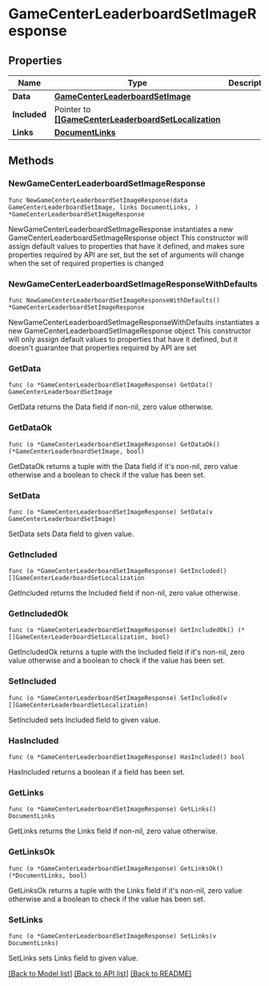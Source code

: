 # GameCenterLeaderboardSetImageResponse

## Properties

Name | Type | Description | Notes
------------ | ------------- | ------------- | -------------
**Data** | [**GameCenterLeaderboardSetImage**](GameCenterLeaderboardSetImage.md) |  | 
**Included** | Pointer to [**[]GameCenterLeaderboardSetLocalization**](GameCenterLeaderboardSetLocalization.md) |  | [optional] 
**Links** | [**DocumentLinks**](DocumentLinks.md) |  | 

## Methods

### NewGameCenterLeaderboardSetImageResponse

`func NewGameCenterLeaderboardSetImageResponse(data GameCenterLeaderboardSetImage, links DocumentLinks, ) *GameCenterLeaderboardSetImageResponse`

NewGameCenterLeaderboardSetImageResponse instantiates a new GameCenterLeaderboardSetImageResponse object
This constructor will assign default values to properties that have it defined,
and makes sure properties required by API are set, but the set of arguments
will change when the set of required properties is changed

### NewGameCenterLeaderboardSetImageResponseWithDefaults

`func NewGameCenterLeaderboardSetImageResponseWithDefaults() *GameCenterLeaderboardSetImageResponse`

NewGameCenterLeaderboardSetImageResponseWithDefaults instantiates a new GameCenterLeaderboardSetImageResponse object
This constructor will only assign default values to properties that have it defined,
but it doesn't guarantee that properties required by API are set

### GetData

`func (o *GameCenterLeaderboardSetImageResponse) GetData() GameCenterLeaderboardSetImage`

GetData returns the Data field if non-nil, zero value otherwise.

### GetDataOk

`func (o *GameCenterLeaderboardSetImageResponse) GetDataOk() (*GameCenterLeaderboardSetImage, bool)`

GetDataOk returns a tuple with the Data field if it's non-nil, zero value otherwise
and a boolean to check if the value has been set.

### SetData

`func (o *GameCenterLeaderboardSetImageResponse) SetData(v GameCenterLeaderboardSetImage)`

SetData sets Data field to given value.


### GetIncluded

`func (o *GameCenterLeaderboardSetImageResponse) GetIncluded() []GameCenterLeaderboardSetLocalization`

GetIncluded returns the Included field if non-nil, zero value otherwise.

### GetIncludedOk

`func (o *GameCenterLeaderboardSetImageResponse) GetIncludedOk() (*[]GameCenterLeaderboardSetLocalization, bool)`

GetIncludedOk returns a tuple with the Included field if it's non-nil, zero value otherwise
and a boolean to check if the value has been set.

### SetIncluded

`func (o *GameCenterLeaderboardSetImageResponse) SetIncluded(v []GameCenterLeaderboardSetLocalization)`

SetIncluded sets Included field to given value.

### HasIncluded

`func (o *GameCenterLeaderboardSetImageResponse) HasIncluded() bool`

HasIncluded returns a boolean if a field has been set.

### GetLinks

`func (o *GameCenterLeaderboardSetImageResponse) GetLinks() DocumentLinks`

GetLinks returns the Links field if non-nil, zero value otherwise.

### GetLinksOk

`func (o *GameCenterLeaderboardSetImageResponse) GetLinksOk() (*DocumentLinks, bool)`

GetLinksOk returns a tuple with the Links field if it's non-nil, zero value otherwise
and a boolean to check if the value has been set.

### SetLinks

`func (o *GameCenterLeaderboardSetImageResponse) SetLinks(v DocumentLinks)`

SetLinks sets Links field to given value.



[[Back to Model list]](../README.md#documentation-for-models) [[Back to API list]](../README.md#documentation-for-api-endpoints) [[Back to README]](../README.md)


